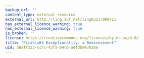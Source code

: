 ```yaml
---
backup_url: ''
content_type: external-resource
external_url: http://ling.auf.net/lingbuzz/000411
has_external_licence_warning: true
has_external_license_warning: true
is_broken: ''
license: https://creativecommons.org/licenses/by-nc-sa/4.0/
title: "Pirah\xE3 Exceptionality: a Reassessment"
uid: 58aff323-cc7c-43fa-b4c6-a4fdb94703be
---
```

